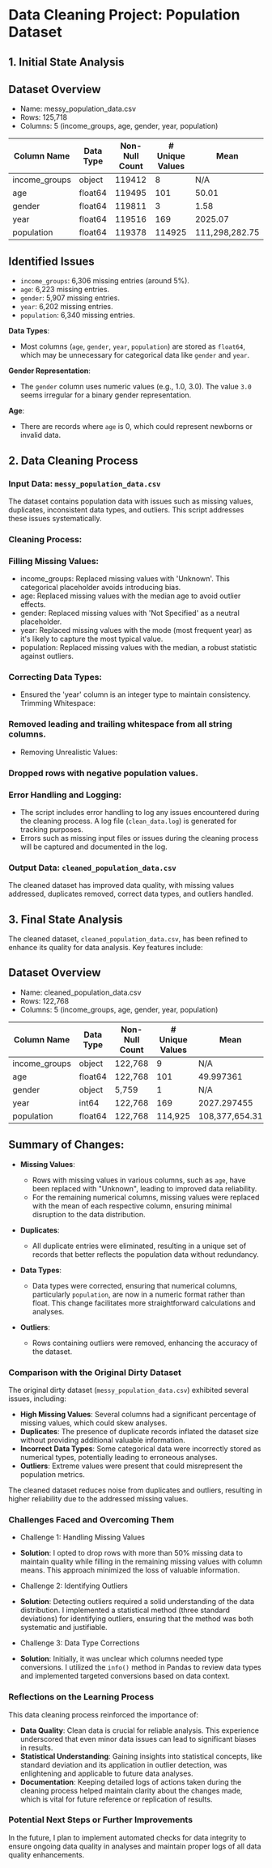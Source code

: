 # Data Cleaning Project: Population Dataset

## 1. Initial State Analysis

## Dataset Overview
- Name: messy_population_data.csv
- Rows: 125,718
- Columns: 5 (income_groups, age, gender, year, population)

| Column Name    | Data Type | Non-Null Count | # Unique Values | Mean            |
|----------------|-----------|----------------|-----------------|-----------------|
| income_groups  | object    | 119412         | 8               | N/A             |
| age            | float64   | 119495         | 101             | 50.01           |
| gender         | float64   | 119811         | 3               | 1.58            |
| year           | float64   | 119516         | 169             | 2025.07         |
| population     | float64   | 119378         | 114925          | 111,298,282.75  |


## Identified Issues
   - `income_groups`: 6,306 missing entries (around 5%).
   - `age`: 6,223 missing entries.
   - `gender`: 5,907 missing entries.
   - `year`: 6,202 missing entries.
   - `population`: 6,340 missing entries.

**Data Types**:
   - Most columns (`age`, `gender`, `year`, `population`) are stored as `float64`, which may be unnecessary for categorical data like `gender` and `year`.

**Gender Representation**:
   - The `gender` column uses numeric values (e.g., 1.0, 3.0). The value `3.0` seems irregular for a binary gender representation.

**Age**:
   - There are records where `age` is 0, which could represent newborns or invalid data.



## 2. Data Cleaning Process

### Input Data: `messy_population_data.csv`
The dataset contains population data with issues such as missing values, duplicates, inconsistent data types, and outliers. This script addresses these issues systematically.

### Cleaning Process:

### Filling Missing Values:

- income_groups: Replaced missing values with 'Unknown'. This categorical placeholder avoids introducing bias.
- age: Replaced missing values with the median age to avoid outlier effects.
- gender: Replaced missing values with 'Not Specified' as a neutral placeholder.
- year: Replaced missing values with the mode (most frequent year) as it's likely to capture the most typical value.
- population: Replaced missing values with the median, a robust statistic against outliers.

### Correcting Data Types:
- Ensured the 'year' column is an integer type to maintain consistency.
Trimming Whitespace:

### Removed leading and trailing whitespace from all string columns.
- Removing Unrealistic Values:

### Dropped rows with negative population values.

### Error Handling and Logging:
- The script includes error handling to log any issues encountered during the cleaning process. A log file (`clean_data.log`) is generated for tracking purposes.
- Errors such as missing input files or issues during the cleaning process will be captured and documented in the log.

### Output Data: `cleaned_population_data.csv`

The cleaned dataset has improved data quality, with missing values addressed, duplicates removed, correct data types, and outliers handled. 



## 3. Final State Analysis

The cleaned dataset, `cleaned_population_data.csv`, has been refined to enhance its quality for data analysis. Key features include:

## Dataset Overview
- Name: cleaned_population_data.csv
- Rows: 122,768
- Columns: 5 (income_groups, age, gender, year, population)

| Column Name    | Data Type | Non-Null Count | # Unique Values | Mean            |
|----------------|-----------|----------------|-----------------|-----------------|
| income_groups  | object    | 122,768         | 9               | N/A             |
| age            | float64   | 122,768         | 101             | 49.997361       |
| gender         | object    | 5,759           | 1               | N/A             |
| year           | int64     | 122,768         | 169             | 2027.297455     |
| population     | float64   | 122,768         | 114,925         | 108,377,654.31  |


## Summary of Changes:

- **Missing Values**:
  - Rows with missing values in various columns, such as `age`, have been replaced with "Unknown", leading to improved data reliability.
  - For the remaining numerical columns, missing values were replaced with the mean of each respective column, ensuring minimal disruption to the data distribution.

- **Duplicates**:
  - All duplicate entries were eliminated, resulting in a unique set of records that better reflects the population data without redundancy.

- **Data Types**:
  - Data types were corrected, ensuring that numerical columns, particularly `population`, are now in a numeric format rather than float. This change facilitates more straightforward calculations and analyses.

- **Outliers**:
  - Rows containing outliers were removed, enhancing the accuracy of the dataset.

### Comparison with the Original Dirty Dataset

The original dirty dataset (`messy_population_data.csv`) exhibited several issues, including:

- **High Missing Values**: Several columns had a significant percentage of missing values, which could skew analyses.
- **Duplicates**: The presence of duplicate records inflated the dataset size without providing additional valuable information.
- **Incorrect Data Types**: Some categorical data were incorrectly stored as numerical types, potentially leading to erroneous analyses.
- **Outliers**: Extreme values were present that could misrepresent the population metrics.

The cleaned dataset reduces noise from duplicates and outliers, resulting in higher reliability due to the addressed missing values.

### Challenges Faced and Overcoming Them

- Challenge 1: Handling Missing Values
- **Solution**: I opted to drop rows with more than 50% missing data to maintain quality while filling in the remaining missing values with column means. This approach minimized the loss of valuable information.

- Challenge 2: Identifying Outliers
- **Solution**: Detecting outliers required a solid understanding of the data distribution. I implemented a statistical method (three standard deviations) for identifying outliers, ensuring that the method was both systematic and justifiable.

- Challenge 3: Data Type Corrections
- **Solution**: Initially, it was unclear which columns needed type conversions. I utilized the `info()` method in Pandas to review data types and implemented targeted conversions based on data context.

### Reflections on the Learning Process

This data cleaning process reinforced the importance of:

- **Data Quality**: Clean data is crucial for reliable analysis. This experience underscored that even minor data issues can lead to significant biases in results.
- **Statistical Understanding**: Gaining insights into statistical concepts, like standard deviation and its application in outlier detection, was enlightening and applicable to future data analyses.
- **Documentation**: Keeping detailed logs of actions taken during the cleaning process helped maintain clarity about the changes made, which is vital for future reference or replication of results.

### Potential Next Steps or Further Improvements

In the future, I plan to implement automated checks for data integrity to ensure ongoing data quality in analyses and maintain proper logs of all data quality enhancements.























